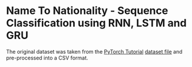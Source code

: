 # Name To Nationality - Sequence Classification using RNN, LSTM and GRU

The original dataset was taken from the [PyTorch Tutorial](https://pytorch.org/tutorials/intermediate/char_rnn_classification_tutorial.html) [dataset file](https://download.pytorch.org/tutorial/data.zip) and pre-processed into a CSV format.

